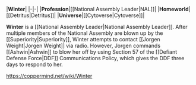|**Winter**|
|-|-|
|**Profession**|[[National Assembly Leader\|NAL]]|
|**Homeworld**|[[Detritus\|Detritus]]|
|**Universe**|[[Cytoverse\|Cytoverse]]|

**Winter** is a [[National Assembly Leader\|National Assembly Leader]].
After multiple members of the National Assembly are blown up by the [[Superiority\|Superiority]], Winter attempts to contact [[Jorgen Weight\|Jorgen Weight]] via radio. However, Jorgen commands [[Ashwin\|Ashwin]] to blow her off by using Section 57 of the [[Defiant Defense Force\|DDF]] Communications Policy, which gives the DDF three days to respond to her.



https://coppermind.net/wiki/Winter